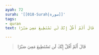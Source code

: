 ```yaml
---
ayah: 72
surah: '[[018-Surah|سورة]]'
tags:
- quran
text: قَالَ أَلَمْ أَقُلْ إِنَّكَ لَن تَسْتَطِيعَ مَعِيَ صَبْرًا

---
```

> قَالَ أَلَمْ أَقُلْ إِنَّكَ لَن تَسْتَطِيعَ مَعِيَ صَبْرًا
